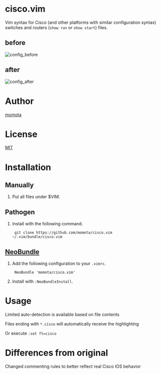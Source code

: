 cisco.vim
=========

Vim syntax for Cisco (and other platforms with similar configuration syntax)
switches and routers (`show run` or `show start`) files.


before
------

![config_before](http://momota.github.io/images/20160624_cisco-config_before.png)

after
-----

![config_after](http://momota.github.io/images/20160624_cisco-config_after.png)

Author
======

[momota](https://github.com/momota)

License
=======

[MIT](http://opensource.org/licenses/MIT)


Installation
============

Manually
--------

1. Put all files under $VIM.

Pathogen
--------

1. Install with the following command.

        git clone https://github.com/momota/cisco.vim ~/.vim/bundle/cisco.vim

[NeoBundle](https://github.com/Shougo/neobundle.vim)
----------------------------------------------------

1. Add the following configuration to your `.vimrc`.

        NeoBundle 'momota/cisco.vim'

2. Install with `:NeoBundleInstall`.


Usage
=====

Limited auto-detection is available based on file contents

Files ending with `*.cisco` will automatically receive the highlighting

Or execute `:set ft=cisco`

Differences from original
=====
Changed commenting rules to better reflect real Cisco IOS behavior
